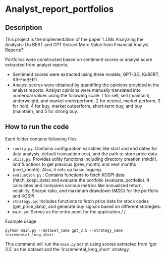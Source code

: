 # Analyst_report_portfolios

## Description
This project is the implementation of the paper 'LLMs Analyzing the Analysts: Do BERT and GPT Extract More
Value from Financial Analyst Reports?'

Portfolios were constructed based on sentiment scores or analyst score extracted from analyst reports.
- Sentiment scores were extracted using three models; GPT-3.5, KoBERT, KR-FinBERT.
- Analyst scores were obtained by quantifing the opinions provided in the analyst reports. Analyst opinions were manually translated into numerical values using the following scale: 1 for sell, sell (maintain), underweight, and market underperform, 2 for neutral, market perform, 3 for hold, 4 for buy, market outperform, short-term buy, and buy (maintain), and 5 for strong buy.

## How to run the code
Each folder contains following files
- `config.py`: Contains configuration variables like start and end dates for data analysis, default transaction cost, and the path to store price data.
- `utils.py`: Provides utility functions including directory creation (mkdir), and functions to get previous (prev_month) and next months (next_month). Also, it sets up basic logging.
- `evaluation.py` : Contains functions to fetch KOSPI data (fetch_kospi_data) and evaluate the portfolio (evaluate_portfolio). It calculates and compares various metrics like annualized return, volatility, Sharpe ratio, and maximum drawdown (MDD) for the portfolio and KOSPI.
- `strategy.py`: Includes functions to fetch price data for stock codes (get_price_data), and generate buy signals based on different strategies.
- `main.py`: Serves as the entry point for the application./
/



Example usage
```
python main.py --dataset_name gpt_3.5 --strategy_name incremental_long_short

```
This command will run the `main.py` script using scores extracted from 'gpt 3.5' as the dataset and the 'incremental_long_short' strategy.
